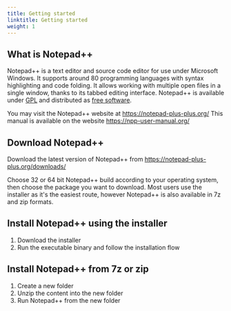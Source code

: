 ```yaml
---
title: Getting started
linktitle: Getting started
weight: 1
---
```


## What is Notepad++
Notepad++ is a text editor and source code editor for use under Microsoft Windows. It supports around 80 programming languages with syntax highlighting and code folding. It allows working with multiple open files in a single window, thanks to its tabbed editing interface.
Notepad++ is available under [GPL](http://www.gnu.org/licenses/gpl-3.0.html) and distributed as [free software](https://www.fsf.org/).

You may visit the Notepad++ website at https://notepad-plus-plus.org/
This manual is available on the website https://npp-user-manual.org/

## Download Notepad++
Download the latest version of Notepad++ from https://notepad-plus-plus.org/downloads/

Choose 32 or 64 bit Notepad++ build according to your operating system, then choose the package you want to download. Most users use the installer as it's the easiest route, however Notepad++ is also available in 7z and zip formats.


## Install Notepad++ using the installer
1. Download the installer
2. Run the executable binary and follow the installation flow

## Install Notepad++ from 7z or zip
1. Create a new folder
2. Unzip the content into the new folder
3. Run Notepad++ from the new folder
